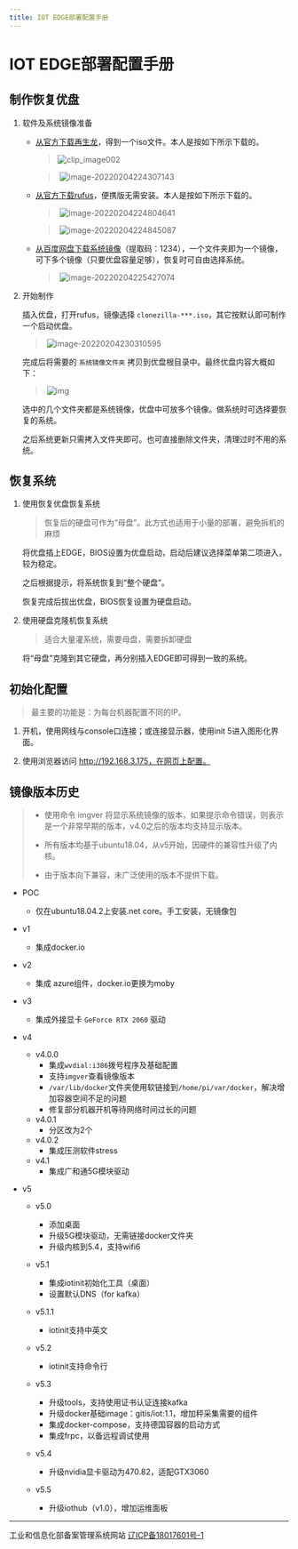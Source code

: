 ```yaml
---
title: IOT EDGE部署配置手册
---
```


# IOT EDGE部署配置手册

## 制作恢复优盘

1. 软件及系统镜像准备

   * <a href="http://clonezilla.nchc.org.tw/clonezilla-live/download/" target="_blank">从官方下载再生龙</a>，得到一个iso文件。本人是按如下所示下载的。

     > ![clip_image002](iotedge.assets/clip_image002.png)

     > ​	![image-20220204224307143](iotedge.assets/image-20220204224307143.png)

   * <a href="http://rufus.ie/zh/" target="_blank">从官方下载rufus</a>，便携版无需安装。本人是按如下所示下载的。

     > ​	![image-20220204224804641](iotedge.assets/image-20220204224804641.png)

     > ​	![image-20220204224845087](iotedge.assets/image-20220204224845087.png)

   * <a href="https://pan.baidu.com/s/1GZUCiqoTC3F4mAUVuYkgDw" target="_blank">从百度网盘下载系统镜像</a>（提取码：1234），一个文件夹即为一个镜像，可下多个镜像（只要优盘容量足够），恢复时可自由选择系统。

     > ​	![image-20220204225427074](iotedge.assets/image-20220204225427074.png)

2. 开始制作

   插入优盘，打开rufus，镜像选择 `clonezilla-***.iso`，其它按默认即可制作一个启动优盘。

   > ​	![image-20220204230310595](iotedge.assets/image-20220204230310595.png)

   完成后将需要的 `系统镜像文件夹` 拷贝到优盘根目录中。最终优盘内容大概如下：

   > ​	![img](iotedge.assets/clip_image004-1635930068850.png)

   选中的几个文件夹都是系统镜像，优盘中可放多个镜像。做系统时可选择要恢复的系统。

   之后系统更新只需拷入文件夹即可。也可直接删除文件夹，清理过时不用的系统。

## 恢复系统

1. 使用恢复优盘恢复系统

   > 恢复后的硬盘可作为“母盘”。此方式也适用于小量的部署，避免拆机的麻烦

   将优盘插上EDGE，BIOS设置为优盘启动，启动后建议选择菜单第二项进入，较为稳定。

   之后根据提示，将系统恢复到“整个硬盘”。

   恢复完成后拔出优盘，BIOS恢复设置为硬盘启动。

2. 使用硬盘克隆机恢复系统

   > 适合大量灌系统，需要母盘，需要拆卸硬盘

   将“母盘”克隆到其它硬盘，再分别插入EDGE即可得到一致的系统。

## 初始化配置

> 最主要的功能是：为每台机器配置不同的IP。

1. 开机，使用网线与console口连接；或连接显示器，使用init 5进入图形化界面。

2. 使用浏览器访问 http://192.168.3.175，在网页上配置。

## 镜像版本历史

> * 使用命令 imgver 将显示系统镜像的版本，如果提示命令错误，则表示是一个非常早期的版本，v4.0之后的版本均支持显示版本。
> * 所有版本均基于ubuntu18.04，从v5开始，因硬件的兼容性升级了内核。
>
> * 由于版本向下兼容，未广泛使用的版本不提供下载。

* POC
  
  * 仅在ubuntu18.04.2上安装.net core。手工安装，无镜像包
* v1
  
  * 集成docker.io
* v2
  
  * 集成 azure组件，docker.io更换为moby
* v3
  
  * 集成外接显卡 `GeForce RTX 2060` 驱动
* v4
  * v4.0.0
    * 集成`wvdial:i386`拨号程序及基础配置
    * 支持`imgver`查看镜像版本
    * `/var/lib/docker`文件夹使用软链接到`/home/pi/var/docker`，解决增加容器空间不足的问题
    * 修复部分机器开机等待网络时间过长的问题
  * v4.0.1
    * 分区改为2个
  * v4.0.2
    * 集成压测软件stress
  * v4.1
    * 集成广和通5G模块驱动
* v5
  * v5.0
    * 添加桌面
    * 升级5G模块驱动，无需链接docker文件夹
    * 升级内核到5.4，支持wifi6
  * v5.1
    * 集成iotinit初始化工具（桌面）
    * 设置默认DNS（for kafka）
  * v5.1.1

    * iotinit支持中英文
  * v5.2

    * iotinit支持命令行
  * v5.3
    * 升级tools，支持使用证书认证连接kafka
    * 升级docker基础image：gitis/iot:1.1，增加秤采集需要的组件
    * 集成docker-compose，支持德国容器的启动方式
    * 集成frpc，以备远程调试使用
  * v5.4
    * 升级nvidia显卡驱动为470.82，适配GTX3060
  * v5.5
    * 升级iothub（v1.0），增加运维面板


<hr />
工业和信息化部备案管理系统网站 <a href="http://beian.miit.gov.cn/" target="_blank">辽ICP备18017601号-1</a> 

